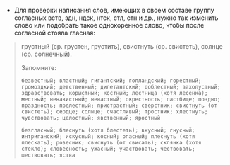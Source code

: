 - Для проверки написания слов, имеющих в своем составе группу согласных вств, здн, ндск, нтск, стл, стн и др., нужно так изменить слово или подобрать такое однокоренное слово, чтобы после согласной стояла гласная:
> грустный (ср. грустен, грустить), свистнуть (ср. свистеть), солнце (ср. солнечный).
>
> Запомните:
>
>     безвестный; властный; гигантский; голландский; горестный; громоздкий; девственный; дилетантский; доблестный; захолустный; здравствовать; корыстный; костный; лестница (хотя лесенка); местный; ненавистный; ненастный; окрестность; пастбище; поздно; праздность; прелестный; пристрастный; сверстник; свистнуть (от свистеть); сердце; солнце; счастливый; тростник; хлестнуть; чувствовать; целостный; явственный; яростный
>
>     безгласный; блеснуть (хотя блестеть); вкусный; гнусный; интриганский; искусный; косный; опасный; плеснуть (хотя плескать); ровесник; свиснуть (от свисать); склянка (хотя стекло); словесность; ужасный; участвовать; чествовать; шествовать; яства
>
